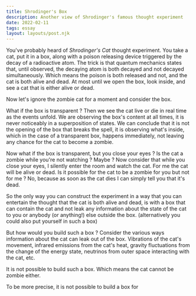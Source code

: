```yaml
---
title: Shrodinger's Box
description: Another view of Shrodinger's famous thought experiment
date: 2022-02-11
tags: essay
layout: layouts/post.njk
---
```


You've probably heard of _Shrodinger's Cat_ thought experiment. You take a cat, put it in a box, along with a poison releasing device triggered by the decay of a radioactive atom. The trick is that quantum mechanics states that, until observed, the decaying atom is both decayed and not decayed simultaneously. Which means the poison is both released and not, and the cat is both alive and dead. At most until we open the box, look inside, and see a cat that is either alive or dead.

Now let's ignore the zombie cat for a moment and consider the box.

What if the box is transparent ? Then we see the cat live or die in real time as the events unfold. We are observing the box's content at all times, it is never noticeably in a superposition of states. We can conclude that it is not the opening of the box that breaks the spell, it is observing what's inside, which in the case of a transparent box, happens immediately, not leaving any chance for the cat to become a zombie.

Now what if the box is transparent, but you close your eyes ? Is the cat a zombie while you're not watching ? Maybe ? Now consider that while you close your eyes, I silently enter the room and watch the cat. For me the cat will be alive or dead. Is it possible for the cat to be a zombie for you but not for me ?
No, because as soon as the cat dies I can simply tell you that it's dead.

So the only way you can construct the experiment in a way that you can entertain the thought that the cat 
is both alive and dead, is with a box that can contain the cat and not leak any information about the state of the cat to you or anybody (or anything!) else 
outside the box. (alternatively you could also put yourself in such a box)

But how would you build such a box ? Consider the various ways information about the cat can leak out of the box. Vibrations of the cat's movement, infrared emissions from the cat's heat, gravity fluctuations from the change of the energy state, neutrinos from outer space interacting with the cat, etc.

It is not possible to build such a box. Which means the cat cannot be zombie either.

To be more precise, it is not possible to build a box for 
